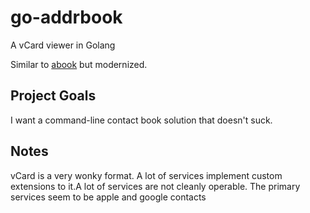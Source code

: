 # go-addrbook

A vCard viewer in Golang

Similar to [abook](https://abook.sourceforge.io/) but modernized.

## Project Goals

I want a command-line contact book solution that doesn't suck.

## Notes

vCard is a very wonky format. A lot of services implement custom extensions to it.A lot of services are not cleanly operable. The primary services seem to be apple and google contacts
